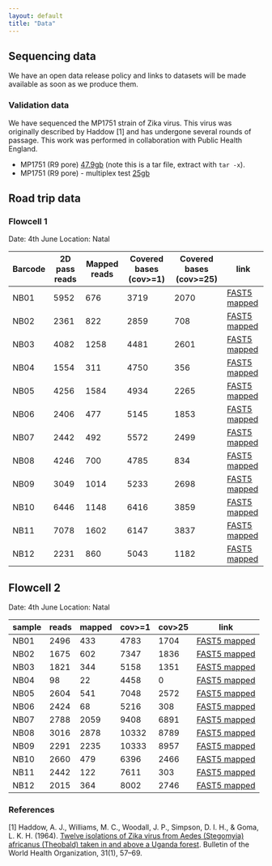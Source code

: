 ```yaml
---
layout: default
title: "Data"
---
```


## Sequencing data

We have an open data release policy and links to datasets will be made available
as soon as we produce them.

### Validation data

We have sequenced the MP1751 strain of Zika virus. This virus was
originally described by Haddow [1] and has undergone several rounds
of passage. This work was performed in collaboration with
Public Health England.

  - MP1751 (R9 pore) <a href="http://s3.climb.ac.uk/nanopore/Zika_MP1751_PHE_Long_R9_2D.tgz">47.9gb</a> (note this is a tar file, extract with ``tar -x``).
  - MP1751 (R9 pore) - multiplex test <a href="http://s3.climb.ac.uk/nanopore/R9_MinKNOW_0.51_PHE_amplicons_lambda_barcoded_demultiplexed_pass.tar">25gb</a>

## Road trip data

### Flowcell 1

Date: 4th June
Location: Natal

| Barcode | 2D pass reads | Mapped reads | Covered bases (cov>=1) | Covered bases (cov>=25) | link |
|--------|-------|--------|--------|--------|------|
| NB01  |  5952  |  676  |  3719  |  2070  | <a href="http://s3.climb.ac.uk/nanopore/zika_flowcell1_12plex_NB01.tar">FAST5 mapped</a> |
| NB02  |  2361  |  822  |  2859  |  708  | <a href="http://s3.climb.ac.uk/nanopore/zika_flowcell1_12plex_NB02.tar">FAST5 mapped</a> |
| NB03  |  4082  |  1258  |  4481  |  2601  | <a href="http://s3.climb.ac.uk/nanopore/zika_flowcell1_12plex_NB03.tar">FAST5 mapped</a> |
| NB04  |  1554  |  311  |  4750  |  356  | <a href="http://s3.climb.ac.uk/nanopore/zika_flowcell1_12plex_NB04.tar">FAST5 mapped</a> |
| NB05  |  4256  |  1584  |  4934  |  2265  | <a href="http://s3.climb.ac.uk/nanopore/zika_flowcell1_12plex_NB05.tar">FAST5 mapped</a> |
| NB06  |  2406  |  477  |  5145  |  1853  | <a href="http://s3.climb.ac.uk/nanopore/zika_flowcell1_12plex_NB06.tar">FAST5 mapped</a> |
| NB07  |  2442  |  492  |  5572  |  2499  | <a href="http://s3.climb.ac.uk/nanopore/zika_flowcell1_12plex_NB07.tar">FAST5 mapped</a> |
| NB08  |  4246  |  700  |  4785  |  834  | <a href="http://s3.climb.ac.uk/nanopore/zika_flowcell1_12plex_NB08.tar">FAST5 mapped</a> |
| NB09  |  3049  |  1014  |  5233  |  2698  | <a href="http://s3.climb.ac.uk/nanopore/zika_flowcell1_12plex_NB09.tar">FAST5 mapped</a> |
| NB10  |  6446  |  1148  |  6416  |  3859  | <a href="http://s3.climb.ac.uk/nanopore/zika_flowcell1_12plex_NB10.tar">FAST5 mapped</a> |
| NB11  |  7078  |  1602  |  6147  |  3837  | <a href="http://s3.climb.ac.uk/nanopore/zika_flowcell1_12plex_NB11.tar">FAST5 mapped</a> |
| NB12  |  2231  |  860  |  5043  |  1182  | <a href="http://s3.climb.ac.uk/nanopore/zika_flowcell1_12plex_NB12.tar">FAST5 mapped</a> |

## Flowcell 2

Date: 4th June
Location: Natal

| sample | reads | mapped | cov>=1 | cov>25 | link |
|--------|-------|--------|--------|--------|------|
| NB01  |  2496  |  433  |  4783  |  1704  | <a href="http://s3.climb.ac.uk/nanopore/zika_library2_12plex_NB01.tar">FAST5 mapped</a> |
| NB02  |  1675  |  602  |  7347  |  1836  | <a href="http://s3.climb.ac.uk/nanopore/zika_library2_12plex_NB02.tar">FAST5 mapped</a> |
| NB03  |  1821  |  344  |  5158  |  1351  | <a href="http://s3.climb.ac.uk/nanopore/zika_library2_12plex_NB03.tar">FAST5 mapped</a> |
| NB04  |  98  |  22  |  4458  |  0  | <a href="http://s3.climb.ac.uk/nanopore/zika_library2_12plex_NB04.tar">FAST5 mapped</a> |
| NB05  |  2604  |  541  |  7048  |  2572  | <a href="http://s3.climb.ac.uk/nanopore/zika_library2_12plex_NB05.tar">FAST5 mapped</a> |
| NB06  |  2424  |  68  |  5216  |  308  | <a href="http://s3.climb.ac.uk/nanopore/zika_library2_12plex_NB06.tar">FAST5 mapped</a> |
| NB07  |  2788  |  2059  |  9408  |  6891  | <a href="http://s3.climb.ac.uk/nanopore/zika_library2_12plex_NB07.tar">FAST5 mapped</a> |
| NB08  |  3016  |  2878  |  10332  |  8789  | <a href="http://s3.climb.ac.uk/nanopore/zika_library2_12plex_NB08.tar">FAST5 mapped</a> |
| NB09  |  2291  |  2235  |  10333  |  8957  | <a href="http://s3.climb.ac.uk/nanopore/zika_library2_12plex_NB09.tar">FAST5 mapped</a> |
| NB10  |  2660  |  479  |  6396  |  2466  | <a href="http://s3.climb.ac.uk/nanopore/zika_library2_12plex_NB10.tar">FAST5 mapped</a> |
| NB11  |  2442  |  122  |  7611  |  303  | <a href="http://s3.climb.ac.uk/nanopore/zika_library2_12plex_NB11.tar">FAST5 mapped</a> |
| NB12  |  2015  |  364  |  8002  |  2746  | <a href="http://s3.climb.ac.uk/nanopore/zika_library2_12plex_NB12.tar">FAST5 mapped</a> |


### References

[1] Haddow, A. J., Williams, M. C., Woodall, J. P., Simpson, D. I. H., & Goma, L. K. H. (1964). [Twelve isolations of Zika virus from Aedes (Stegomyia) africanus (Theobald) taken in and above a Uganda forest](https://www.ncbi.nlm.nih.gov/pmc/articles/PMC2555143/). Bulletin of the World Health Organization, 31(1), 57–69.
